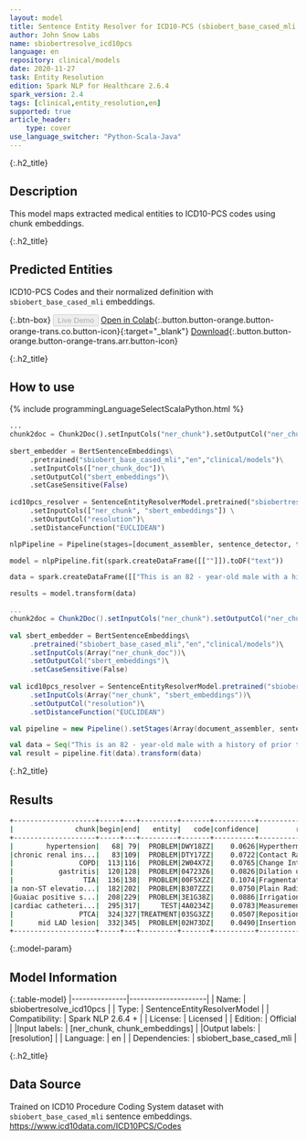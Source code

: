 ```yaml
---
layout: model
title: Sentence Entity Resolver for ICD10-PCS (sbiobert_base_cased_mli embeddings)
author: John Snow Labs
name: sbiobertresolve_icd10pcs
language: en
repository: clinical/models
date: 2020-11-27
task: Entity Resolution
edition: Spark NLP for Healthcare 2.6.4
spark_version: 2.4
tags: [clinical,entity_resolution,en]
supported: true
article_header:
    type: cover
use_language_switcher: "Python-Scala-Java"
---
```


{:.h2_title}
## Description
This model maps extracted medical entities to ICD10-PCS codes using chunk embeddings.

{:.h2_title}
## Predicted Entities 
ICD10-PCS Codes and their normalized definition with ``sbiobert_base_cased_mli`` embeddings.

{:.btn-box}
<button class="button button-orange" disabled>Live Demo</button>
[Open in Colab](https://colab.research.google.com/github/JohnSnowLabs/spark-nlp-workshop/blob/master/tutorials/Certification_Trainings/Healthcare/24.Improved_Entity_Resolvers_in_SparkNLP_with_sBert.ipynb){:.button.button-orange.button-orange-trans.co.button-icon}{:target="_blank"}
[Download](https://s3.amazonaws.com/auxdata.johnsnowlabs.com/clinical/models/sbiobertresolve_icd10pcs_en_2.6.4_2.4_1606235760312.zip){:.button.button-orange.button-orange-trans.arr.button-icon}

{:.h2_title}
## How to use 
<div class="tabs-box" markdown="1">

{% include programmingLanguageSelectScalaPython.html %}

```python
...
chunk2doc = Chunk2Doc().setInputCols("ner_chunk").setOutputCol("ner_chunk_doc")
 
sbert_embedder = BertSentenceEmbeddings\
     .pretrained("sbiobert_base_cased_mli","en","clinical/models")\
     .setInputCols(["ner_chunk_doc"])\
     .setOutputCol("sbert_embeddings")\
     .setCaseSensitive(False)
 
icd10pcs_resolver = SentenceEntityResolverModel.pretrained("sbiobertresolve_icd10pcs","en", "clinical/models") \
     .setInputCols(["ner_chunk", "sbert_embeddings"]) \
     .setOutputCol("resolution")\
     .setDistanceFunction("EUCLIDEAN")

nlpPipeline = Pipeline(stages=[document_assembler, sentence_detector, tokenizer, word_embeddings, clinical_ner, ner_converter, chunk2doc, sbert_embedder, icd10pcs_resolver])

model = nlpPipeline.fit(spark.createDataFrame([[""]]).toDF("text"))

data = spark.createDataFrame([["This is an 82 - year-old male with a history of prior tobacco use , hypertension , chronic renal insufficiency , COPD , gastritis , and TIA who initially presented to Braintree with a non-ST elevation MI and Guaiac positive stools , transferred to St . Margaret\'s Center for Women & Infants for cardiac catheterization with PTCA to mid LAD lesion complicated by hypotension and bradycardia requiring Atropine , IV fluids and transient dopamine possibly secondary to vagal reaction , subsequently transferred to CCU for close monitoring , hemodynamically stable at the time of admission to the CCU ."]]).toDF("text")

results = model.transform(data)

```
```scala
...
chunk2doc = Chunk2Doc().setInputCols("ner_chunk").setOutputCol("ner_chunk_doc")
 
val sbert_embedder = BertSentenceEmbeddings\
     .pretrained("sbiobert_base_cased_mli","en","clinical/models")\
     .setInputCols(Array("ner_chunk_doc"))\
     .setOutputCol("sbert_embeddings")\
     .setCaseSensitive(False)
 
val icd10pcs_resolver = SentenceEntityResolverModel.pretrained("sbiobertresolve_icd10pcs","en", "clinical/models")\
     .setInputCols(Array("ner_chunk", "sbert_embeddings"))\
     .setOutputCol("resolution")\
     .setDistanceFunction("EUCLIDEAN")

val pipeline = new Pipeline().setStages(Array(document_assembler, sentence_detector, tokenizer, word_embeddings, clinical_ner, ner_converter, chunk2doc, sbert_embedder, icd10pcs_resolver))

val data = Seq("This is an 82 - year-old male with a history of prior tobacco use , hypertension , chronic renal insufficiency , COPD , gastritis , and TIA who initially presented to Braintree with a non-ST elevation MI and Guaiac positive stools , transferred to St . Margaret\'s Center for Women & Infants for cardiac catheterization with PTCA to mid LAD lesion complicated by hypotension and bradycardia requiring Atropine , IV fluids and transient dopamine possibly secondary to vagal reaction , subsequently transferred to CCU for close monitoring , hemodynamically stable at the time of admission to the CCU .").toDF("text")
val result = pipeline.fit(data).transform(data)
```

{:.h2_title}
## Results

```bash
+--------------------+-----+---+---------+-------+----------+--------------------+--------------------+
|               chunk|begin|end|   entity|   code|confidence|         resolutions|               codes|
+--------------------+-----+---+---------+-------+----------+--------------------+--------------------+
|        hypertension|   68| 79|  PROBLEM|DWY18ZZ|    0.0626|Hyperthermia of H...|DWY18ZZ:::6A3Z1ZZ...|
|chronic renal ins...|   83|109|  PROBLEM|DTY17ZZ|    0.0722|Contact Radiation...|DTY17ZZ:::04593ZZ...|
|                COPD|  113|116|  PROBLEM|2W04X7Z|    0.0765|Change Intermitte...|2W04X7Z:::0J063ZZ...|
|           gastritis|  120|128|  PROBLEM|04723Z6|    0.0826|Dilation of Gastr...|04723Z6:::04724Z6...|
|                 TIA|  136|138|  PROBLEM|00F5XZZ|    0.1074|Fragmentation in ...|00F5XZZ:::00F53ZZ...|
|a non-ST elevatio...|  182|202|  PROBLEM|B307ZZZ|    0.0750|Plain Radiography...|B307ZZZ:::2W59X3Z...|
|Guaiac positive s...|  208|229|  PROBLEM|3E1G38Z|    0.0886|Irrigation of Upp...|3E1G38Z:::3E1G38X...|
|cardiac catheteri...|  295|317|     TEST|4A0234Z|    0.0783|Measurement of Ca...|4A0234Z:::4A02X4A...|
|                PTCA|  324|327|TREATMENT|03SG3ZZ|    0.0507|Reposition Intrac...|03SG3ZZ:::0GCQ3ZZ...|
|      mid LAD lesion|  332|345|  PROBLEM|02H73DZ|    0.0490|Insertion of Intr...|02H73DZ:::02163Z7...|
+--------------------+-----+---+---------+-------+----------+--------------------+--------------------+
```

{:.model-param}
## Model Information

{:.table-model}
|---------------|---------------------|
| Name:         | sbiobertresolve_icd10pcs        |
| Type:          | SentenceEntityResolverModel     |
| Compatibility: | Spark NLP 2.6.4 +               |
| License:       | Licensed            |
| Edition:       | Official          |
|Input labels:        | [ner_chunk, chunk_embeddings]     |
|Output labels:       | [resolution]                 |
| Language:      | en                  |
| Dependencies: | sbiobert_base_cased_mli |

{:.h2_title}
## Data Source

Trained on ICD10 Procedure Coding System dataset with ``sbiobert_base_cased_mli`` sentence embeddings.
https://www.icd10data.com/ICD10PCS/Codes